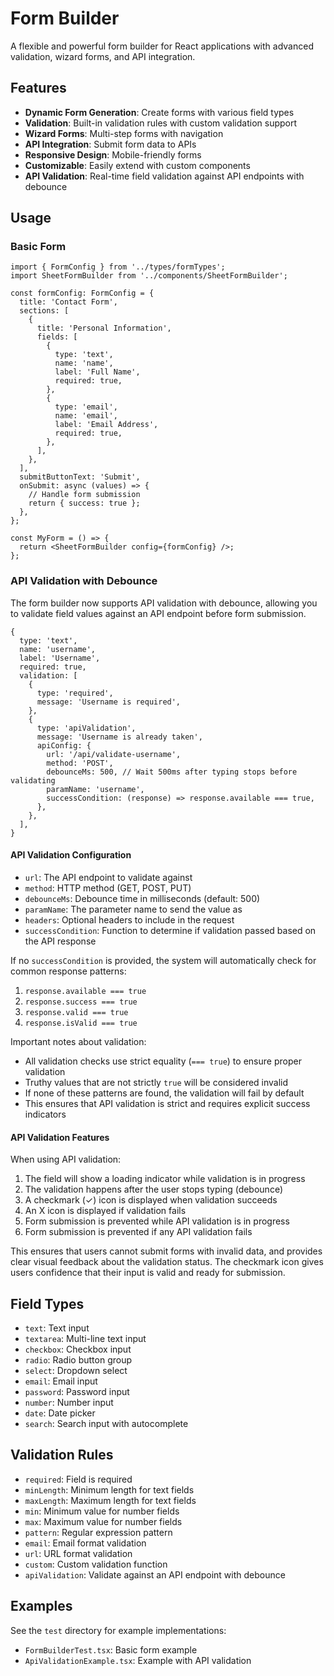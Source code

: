 # Form Builder

A flexible and powerful form builder for React applications with advanced validation, wizard forms, and API integration.

## Features

- **Dynamic Form Generation**: Create forms with various field types
- **Validation**: Built-in validation rules with custom validation support
- **Wizard Forms**: Multi-step forms with navigation
- **API Integration**: Submit form data to APIs
- **Responsive Design**: Mobile-friendly forms
- **Customizable**: Easily extend with custom components
- **API Validation**: Real-time field validation against API endpoints with debounce

## Usage

### Basic Form

```tsx
import { FormConfig } from '../types/formTypes';
import SheetFormBuilder from '../components/SheetFormBuilder';

const formConfig: FormConfig = {
  title: 'Contact Form',
  sections: [
    {
      title: 'Personal Information',
      fields: [
        {
          type: 'text',
          name: 'name',
          label: 'Full Name',
          required: true,
        },
        {
          type: 'email',
          name: 'email',
          label: 'Email Address',
          required: true,
        },
      ],
    },
  ],
  submitButtonText: 'Submit',
  onSubmit: async (values) => {
    // Handle form submission
    return { success: true };
  },
};

const MyForm = () => {
  return <SheetFormBuilder config={formConfig} />;
};
```

### API Validation with Debounce

The form builder now supports API validation with debounce, allowing you to validate field values against an API endpoint before form submission.

```tsx
{
  type: 'text',
  name: 'username',
  label: 'Username',
  required: true,
  validation: [
    {
      type: 'required',
      message: 'Username is required',
    },
    {
      type: 'apiValidation',
      message: 'Username is already taken',
      apiConfig: {
        url: '/api/validate-username',
        method: 'POST',
        debounceMs: 500, // Wait 500ms after typing stops before validating
        paramName: 'username',
        successCondition: (response) => response.available === true,
      },
    },
  ],
}
```

#### API Validation Configuration

- `url`: The API endpoint to validate against
- `method`: HTTP method (GET, POST, PUT)
- `debounceMs`: Debounce time in milliseconds (default: 500)
- `paramName`: The parameter name to send the value as
- `headers`: Optional headers to include in the request
- `successCondition`: Function to determine if validation passed based on the API response

If no `successCondition` is provided, the system will automatically check for common response patterns:
1. `response.available === true`
2. `response.success === true`
3. `response.valid === true`
4. `response.isValid === true`

Important notes about validation:
- All validation checks use strict equality (`=== true`) to ensure proper validation
- Truthy values that are not strictly `true` will be considered invalid
- If none of these patterns are found, the validation will fail by default
- This ensures that API validation is strict and requires explicit success indicators

#### API Validation Features

When using API validation:
1. The field will show a loading indicator while validation is in progress
2. The validation happens after the user stops typing (debounce)
3. A checkmark (✓) icon is displayed when validation succeeds
4. An X icon is displayed if validation fails
5. Form submission is prevented while API validation is in progress
6. Form submission is prevented if any API validation fails

This ensures that users cannot submit forms with invalid data, and provides clear visual feedback about the validation status. The checkmark icon gives users confidence that their input is valid and ready for submission.

## Field Types

- `text`: Text input
- `textarea`: Multi-line text input
- `checkbox`: Checkbox input
- `radio`: Radio button group
- `select`: Dropdown select
- `email`: Email input
- `password`: Password input
- `number`: Number input
- `date`: Date picker
- `search`: Search input with autocomplete

## Validation Rules

- `required`: Field is required
- `minLength`: Minimum length for text fields
- `maxLength`: Maximum length for text fields
- `min`: Minimum value for number fields
- `max`: Maximum value for number fields
- `pattern`: Regular expression pattern
- `email`: Email format validation
- `url`: URL format validation
- `custom`: Custom validation function
- `apiValidation`: Validate against an API endpoint with debounce

## Examples

See the `test` directory for example implementations:
- `FormBuilderTest.tsx`: Basic form example
- `ApiValidationExample.tsx`: Example with API validation